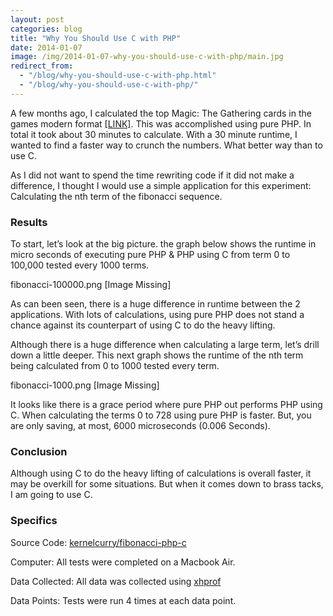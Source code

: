 ```yaml
---
layout: post
categories: blog
title: "Why You Should Use C with PHP"
date: 2014-01-07
image: /img/2014-01-07-why-you-should-use-c-with-php/main.jpg
redirect_from:
  - "/blog/why-you-should-use-c-with-php.html"
  - "/blog/why-you-should-use-c-with-php/"
---
```


A few months ago, I calculated the top Magic: The Gathering cards in the games modern format [[LINK]](http://leve.rs/?utm_source=kernelcurry&utm_medium=referral&utm_campaign=using+historical+data+to+rank+the+top+magic+the+gathering+cards&utm_term=blog). This was accomplished using pure PHP. In total it took about 30 minutes to calculate. With a 30 minute runtime, I wanted to find a faster way to crunch the numbers. What better way than to use C.

As I did not want to spend the time rewriting code if it did not make a difference, I thought I would use a simple application for this experiment: Calculating the nth term of the fibonacci sequence.

### Results
To start, let’s look at the big picture. the graph below shows the runtime in micro seconds of executing pure PHP & PHP using C from term 0 to 100,000 tested every 1000 terms.

fibonacci-100000.png [Image Missing]

As can been seen, there is a huge difference in runtime between the 2 applications. With lots of calculations, using pure PHP does not stand a chance against its counterpart of using C to do the heavy lifting.

Although there is a huge difference when calculating a large term, let’s drill down a little deeper. This next graph shows the runtime of the nth term being calculated from 0 to 1000 tested every term.

fibonacci-1000.png  [Image Missing]

It looks like there is a grace period where pure PHP out performs PHP using C. When calculating the terms 0 to 728 using pure PHP is faster. But, you are only saving, at most, 6000 microseconds (0.006 Seconds).

### Conclusion
Although using C to do the heavy lifting of calculations is overall faster, it may be overkill for some situations. But when it comes down to brass tacks, I am going to use C.

### Specifics
Source Code: [kernelcurry/fibonacci-php-c](https://github.com/kernelcurry/fibonacci-php-c)

Computer: All tests were completed on a Macbook Air.

Data Collected: All data was collected using [xhprof](https://github.com/facebook/xhprof)

Data Points: Tests were run 4 times at each data point.